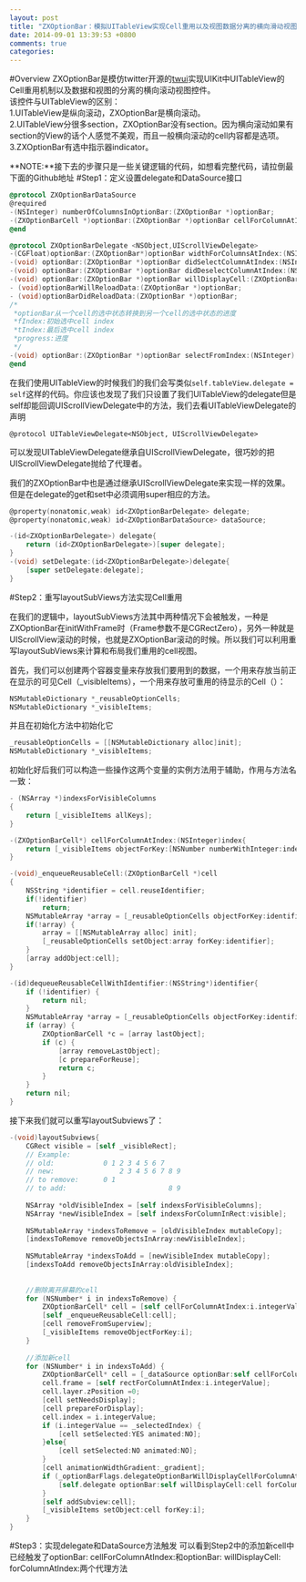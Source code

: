 ```yaml
---
layout: post
title: "ZXOptionBar：模拟UITableView实现Cell重用以及视图数据分离的横向滑动视图"
date: 2014-09-01 13:39:53 +0800
comments: true
categories: 
---
```


#Overview
ZXOptionBar是模仿twitter开源的[twui](https://github.com/twitter/twui)实现UIKit中UITableView的Cell重用机制以及数据和视图的分离的横向滚动视图控件。</br>
该控件与UITableView的区别：</br>
1.UITableView是纵向滚动，ZXOptionBar是横向滚动。</br>
2.UITableView分很多section，ZXOptionBar没有section。因为横向滚动如果有section的View的话个人感觉不美观，而且一般横向滚动的cell内容都是选项。</br>
3.ZXOptionBar有选中指示器indicator。</br>

**NOTE:**接下去的步骤只是一些关键逻辑的代码，如想看完整代码，请拉倒最下面的Github地址
#Step1：定义设置delegate和DataSource接口

```objective-c
@protocol ZXOptionBarDataSource
@required
-(NSInteger) numberOfColumnsInOptionBar:(ZXOptionBar *)optionBar;
-(ZXOptionBarCell *)optionBar:(ZXOptionBar *)optionBar cellForColumnAtIndex:(NSInteger) index;
@end
```

```objective-c
@protocol ZXOptionBarDelegate <NSObject,UIScrollViewDelegate>
-(CGFloat)optionBar:(ZXOptionBar*)optionBar widthForColumnsAtIndex:(NSInteger) index;
-(void) optionBar:(ZXOptionBar *)optionBar didSelectColumnAtIndex:(NSInteger) index;
-(void) optionBar:(ZXOptionBar *)optionBar didDeselectColumnAtIndex:(NSInteger)index;
-(void) optionBar:(ZXOptionBar *)optionBar willDisplayCell:(ZXOptionBarCell*)cell forColumnAtIndex:(NSInteger) index;
- (void)optionBarWillReloadData:(ZXOptionBar *)optionBar;
- (void)optionBarDidReloadData:(ZXOptionBar *)optionBar;
/*
 *optionBar从一个cell的选中状态转换到另一个cell的选中状态的进度
 *fIndex:初始选中cell index
 *tIndex:最后选中cell index
 *progress:进度
 */
-(void) optionBar:(ZXOptionBar *)optionBar selectFromIndex:(NSInteger) fIndex toIndex:(NSInteger)tIndex progress:(CGFloat) progress;
@end
```

在我们使用UITableView的时候我们的我们会写类似```self.tableView.delegate = self```这样的代码。你应该也发现了我们只设置了我们UITableView的delegate但是self却能回调UIScrollViewDelegate中的方法，我们去看UITableViewDelegate的声明
``` 
@protocol UITableViewDelegate<NSObject, UIScrollViewDelegate>
```
 可以发现UITableViewDelegate继承自UIScrollViewDelegate，很巧妙的把UIScrollViewDelegate抛给了代理者。

我们的ZXOptionBar中也是通过继承UIScrollViewDelegate来实现一样的效果。但是在delegate的get和set中必须调用super相应的方法。

```objective-c
@property(nonatomic,weak) id<ZXOptionBarDelegate> delegate;
@property(nonatomic,weak) id<ZXOptionBarDataSource> dataSource;
```

```objective-c
-(id<ZXOptionBarDelegate>) delegate{
    return (id<ZXOptionBarDelegate>)[super delegate];
}
-(void) setDelegate:(id<ZXOptionBarDelegate>)delegate{
    [super setDelegate:delegate];
}
```


#Step2：重写layoutSubViews方法实现Cell重用

在我们的逻辑中，layoutSubViews方法其中两种情况下会被触发，一种是ZXOptionBar在initWithFrame时（Frame参数不是CGRectZero），另外一种就是UIScrollView滚动的时候，也就是ZXOptionBar滚动的时候。所以我们可以利用重写layoutSubViews来计算和布局我们重用的cell视图。

首先，我们可以创建两个容器变量来存放我们要用到的数据，一个用来存放当前正在显示的可见Cell（_visibleItems），一个用来存放可重用的待显示的Cell（）：
```objective-c
NSMutableDictionary *_reusableOptionCells;
NSMutableDictionary *_visibleItems;
```
并且在初始化方法中初始化它
```objective-c
_reusableOptionCells = [[NSMutableDictionary alloc]init];
NSMutableDictionary *_visibleItems;
```
初始化好后我们可以构造一些操作这两个变量的实例方法用于辅助，作用与方法名一致：
```objective-c
- (NSArray *)indexsForVisibleColumns
{
	return [_visibleItems allKeys];
}
```

```objective-c
-(ZXOptionBarCell*) cellForColumnAtIndex:(NSInteger)index{
    return [_visibleItems objectForKey:[NSNumber numberWithInteger:index]];
}
```

```objective-c
-(void)_enqueueReusableCell:(ZXOptionBarCell *)cell
{
	NSString *identifier = cell.reuseIdentifier;
	if(!identifier)
		return;
	NSMutableArray *array = [_reusableOptionCells objectForKey:identifier];
	if(!array) {
		array = [[NSMutableArray alloc] init];
		[_reusableOptionCells setObject:array forKey:identifier];
	}
	[array addObject:cell];
}
```

```objective-c
-(id)dequeueReusableCellWithIdentifier:(NSString*)identifier{
    if (!identifier) {
        return nil;
    }
    NSMutableArray *array = [_reusableOptionCells objectForKey:identifier];
    if (array) {
        ZXOptionBarCell *c = [array lastObject];
        if (c) {
            [array removeLastObject];
            [c prepareForReuse];
            return c;
        }
    }
    return nil;
}
```

接下来我们就可以重写layoutSubviews了：

```objective-c
-(void)layoutSubviews{
    CGRect visible = [self _visibleRect];
    // Example:
	// old:            0 1 2 3 4 5 6 7
	// new:                2 3 4 5 6 7 8 9
	// to remove:      0 1
	// to add:                         8 9
	
    NSArray *oldVisibleIndex = [self indexsForVisibleColumns];
    NSArray *newVisibleIndex = [self indexsForColumnInRect:visible];
    
    NSMutableArray *indexsToRemove = [oldVisibleIndex mutableCopy];
	[indexsToRemove removeObjectsInArray:newVisibleIndex];
	
	NSMutableArray *indexsToAdd = [newVisibleIndex mutableCopy];
	[indexsToAdd removeObjectsInArray:oldVisibleIndex];
    
    
    //删除离开屏幕的cell
    for (NSNumber* i in indexsToRemove) {
        ZXOptionBarCell* cell = [self cellForColumnAtIndex:i.integerValue];
        [self _enqueueReusableCell:cell];
        [cell removeFromSuperview];
        [_visibleItems removeObjectForKey:i];
    }
    
    //添加新cell
    for (NSNumber* i in indexsToAdd) {
        ZXOptionBarCell* cell = [_dataSource optionBar:self cellForColumnAtIndex:i.integerValue];
        cell.frame = [self rectForColumnAtIndex:i.integerValue];
        cell.layer.zPosition =0;
        [cell setNeedsDisplay];
        [cell prepareForDisplay];
        cell.index = i.integerValue;
        if (i.integerValue == _selectedIndex) {
            [cell setSelected:YES animated:NO];
        }else{
            [cell setSelected:NO animated:NO];
        }
        [cell animationWidthGradient:_gradient];
        if (_optionBarFlags.delegateOptionBarWillDisplayCellForColumnAtIndex) {
            [self.delegate optionBar:self willDisplayCell:cell forColumnAtIndex:i.integerValue];
        }
        [self addSubview:cell];
        [_visibleItems setObject:cell forKey:i];
    }  
}
```
#Step3：实现delegate和DataSource方法触发
可以看到Step2中的添加新cell中已经触发了optionBar: cellForColumnAtIndex:和optionBar: willDisplayCell: forColumnAtIndex:两个代理方法
